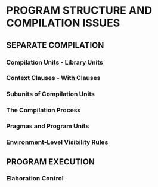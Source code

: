 # PROGRAM STRUCTURE AND COMPILATION ISSUES
## SEPARATE COMPILATION
### Compilation Units - Library Units
### Context Clauses - With Clauses
### Subunits of Compilation Units
### The Compilation Process
### Pragmas and Program Units
### Environment-Level Visibility Rules
## PROGRAM EXECUTION
### Elaboration Control
